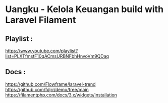 # Uangku - Kelola Keuangan build with Laravel Filament

## Playlist :

https://www.youtube.com/playlist?list=PLXTfmstF10qACmsURBNFbhHnvoVm9QDaq

## Docs :

https://github.com/Flowframe/laravel-trend
https://github.com/fdjrr/demo/tree/main
https://filamentphp.com/docs/3.x/widgets/installation

